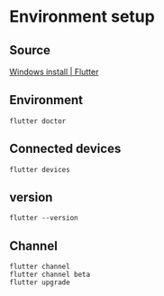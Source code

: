 # Environment setup

## Source

[Windows install | Flutter](https://docs.flutter.dev/get-started/install/windows)

## Environment

```shell
flutter doctor
```

## Connected devices

```shell
flutter devices
```

## version

```shell
flutter --version
```

## Channel

```shell
flutter channel
flutter channel beta
flutter upgrade
```
